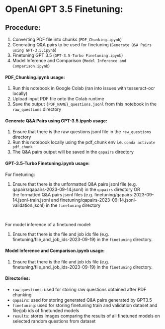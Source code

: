 # OpenAI GPT 3.5 Finetuning:

## Procedure:
1. Converting PDF file into chunks (```PDF_Chunking.ipynb```)
2. Generating Q&A pairs to be used for finetuning (```Generate Q&A Pairs using GPT-3.5.ipynb```)
3. Finetuning GPT 3.5 (```GPT-3.5-Turbo Finetuning.ipynb```)
4. Model Inference and Comparison (```Model Inference and Comparison.ipynb```)

#### PDF_Chunking.ipynb usage:
1. Run this notebook in Google Colab (ran into issues with tesseract-ocr locally)
2. Upload input PDF file onto the Colab runtime
2. Save the output ```{PDF_NAME}_questions.jsonl``` from this notebook in the ```raw_questions``` directory

#### Generate Q&A Pairs using GPT-3.5.ipynb usage:
1. Ensure that there is the raw questions jsonl file in the ```raw_questions``` directory
2. Run this notebook locally using the pdf_chunk env i.e. ```conda activate pdf_chunk```
3. The Q&A pairs output will be saved in the ```qapairs``` directory

#### GPT-3.5-Turbo Finetuning.ipynb usage:<br>
For finetuning:
1. Ensure that there is the unformatted Q&A pairs jsonl file (e.g. qapairs/qapairs-2023-09-14.jsonl) in the ```qapairs``` directory OR <br>
the formatted Q&A pairs jsonl files (e.g. finetuning/qapairs-2023-09-14.jsonl-train.jsonl and finetuning/qapairs-2023-09-14.jsonl-validation.jsonl) in the ```finetuning``` directory
<br>

For model inference of a finetuned model:
1. Ensure that there is the file and job ids file (e.g. finetuning/file_and_job_ids-2023-09-19) in the ```finetuning``` directory.

#### Model Inference and Comparison.ipynb usage:
1. Ensure that there is the file and job ids file (e.g. finetuning/file_and_job_ids-2023-09-19) in the ```finetuning``` directory.

#### Directories:
- ```raw_questions```: used for storing raw questions obtained after PDF chunking
- ```qapairs```: used for storing generated Q&A pairs generated by GPT3.5
- ```finetuning```: used for storing finetuning train and validation dataset and file/job ids of finetunded models
- ```results```: stores images comparing the results of all finetuned models on selected random questions from dataset